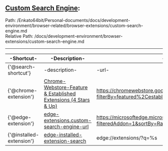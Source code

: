 ## [Custom Search Engine](/Personal-documents/docs/development-environment/custom-search-engine.md): 

Path: /Enkato64bit/Personal-documents/docs/development-environment/browser-related/browser-extensions/custom-search-engine.md  
Relative Path: /docs/development-environment/browser-extensions/custom-search-engine.md
 ___

|-Shortcut-|-Description-|-url-|
|------|------|------|  
|{'@search-shortcut'}|-description-|-url-|
|{'@chrome-extension'}|[Chrome-Webstore-Feature & Established Extensions (4 Stars & Up)](https://chromewebstore.google.com/search/{%s}?filterBy=featured%2CestablishedPublisher&minimalRating=4)|https://chromewebstore.google.com/search/{%s}?filterBy=featured%2CestablishedPublisher&minimalRating=4|
|{'@edge-extension'}|[edge-extensions.custom-search-engine-url](https://microsoftedge.microsoft.com/addons/search/%s?filteredAddon=1&sortBy=Rating)|https://microsoftedge.microsoft.com/addons/search/%s?filteredAddon=1&sortBy=Rating|
|{'@installed-extension'}|[edge-installed-extension-search](edge://extensions/?q=%s)|edge://extensions/?q=%s|

